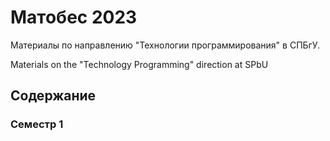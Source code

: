 # Матобес 2023
Материалы по направлению "Технологии программирования" в СПБгУ.

Materials on the "Technology Programming" direction at SPbU

## Содержание
### Семестр 1
